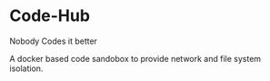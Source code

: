 # Code-Hub

Nobody Codes it better

A docker based code sandobox to provide network and file system isolation.
